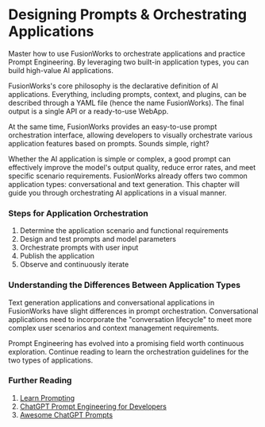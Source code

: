 # Designing Prompts & Orchestrating Applications

Master how to use FusionWorks to orchestrate applications and practice Prompt Engineering. By leveraging two built-in application types, you can build high-value AI applications.

FusionWorks's core philosophy is the declarative definition of AI applications. Everything, including prompts, context, and plugins, can be described through a YAML file (hence the name FusionWorks). The final output is a single API or a ready-to-use WebApp.

At the same time, FusionWorks provides an easy-to-use prompt orchestration interface, allowing developers to visually orchestrate various application features based on prompts. Sounds simple, right?

Whether the AI application is simple or complex, a good prompt can effectively improve the model's output quality, reduce error rates, and meet specific scenario requirements. FusionWorks already offers two common application types: conversational and text generation. This chapter will guide you through orchestrating AI applications in a visual manner.

### Steps for Application Orchestration

1. Determine the application scenario and functional requirements
2. Design and test prompts and model parameters
3. Orchestrate prompts with user input
4. Publish the application
5. Observe and continuously iterate

### Understanding the Differences Between Application Types

Text generation applications and conversational applications in FusionWorks have slight differences in prompt orchestration. Conversational applications need to incorporate the "conversation lifecycle" to meet more complex user scenarios and context management requirements.

Prompt Engineering has evolved into a promising field worth continuous exploration. Continue reading to learn the orchestration guidelines for the two types of applications.

### Further Reading

1. [Learn Prompting](https://learnprompting.org/zh-Hans/)
2. [ChatGPT Prompt Engineering for Developers](https://www.deeplearning.ai/short-courses/chatgpt-prompt-engineering-for-developers/)
3. [Awesome ChatGPT Prompts](https://github.com/f/awesome-chatgpt-prompts)